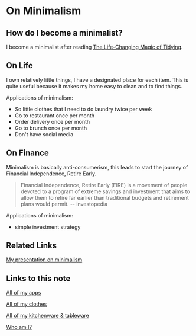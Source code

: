 # On Minimalism

## How do I become a minimalist?

I become a minimalist after reading [The Life-Changing Magic of Tidying](https://www.amazon.co.uk/Life-Changing-Magic-Tidying-effective-clutter/dp/0091955106/ref=asc_df_0091955106/?tag=googshopuk-21&linkCode=df0&hvadid=310834580283&hvpos=&hvnetw=g&hvrand=11869604209145403320&hvpone=&hvptwo=&hvqmt=&hvdev=c&hvdvcmdl=&hvlocint=&hvlocphy=9041110&hvtargid=pla-492265979689&psc=1&th=1&psc=1).

## On Life

I own relatively little things, I have a designated place for each item.
This is quite useful because it makes my home easy to clean and to find things.

Applications of minimalism: 

- So little clothes that I need to do laundry twice per week
- Go to restaurant once per month
- Order delivery once per month
- Go to brunch once per month
- Don't have social media

## On Finance

Minimalism is basically anti-consumerism, this leads to start the journey of Financial Independence, Retire Early.

> Financial Independence, Retire Early (FIRE) is a movement of people devoted to a program of extreme savings and investment that aims to allow them to retire far earlier than traditional budgets and retirement plans would permit. -- investopedia

Applications of minimalism: 

- simple investment strategy

## Related Links

[My presentation on minimalism](https://www.bilibili.com/video/BV1u54y1x7zF)
## Links to this note

[All of my apps](all-apps.md)

[All of my clothes](all-clothes.md)

[All of my kitchenware & tableware](all-kitchenware-and-tableware.md)

[Who am I?](index.md)

